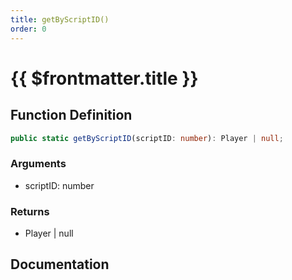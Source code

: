 ```yaml
---
title: getByScriptID()
order: 0
---
```


# {{ $frontmatter.title }}

## Function Definition

```ts
public static getByScriptID(scriptID: number): Player | null;
```

### Arguments

* scriptID: number

### Returns

* Player | null

## Documentation

<!--@include: ./parts/getByScriptID.md-->
